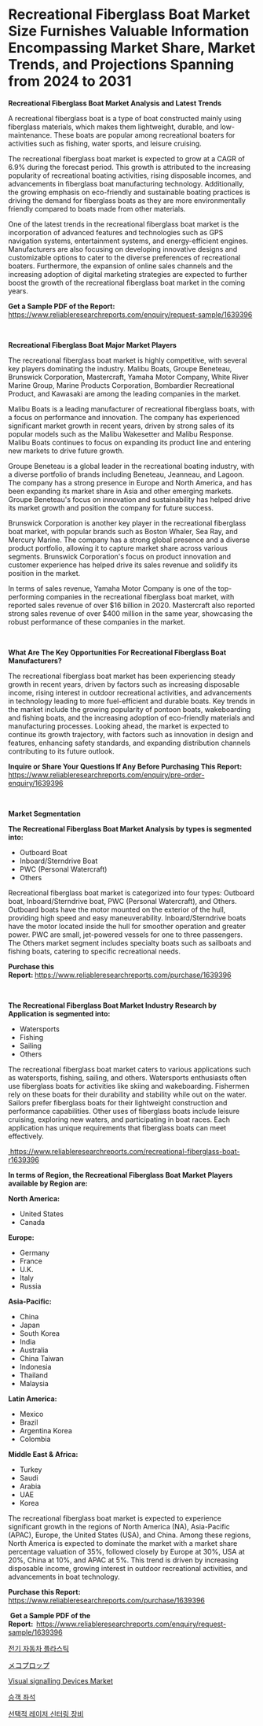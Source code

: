 <p><h1>Recreational Fiberglass Boat Market Size Furnishes Valuable Information Encompassing Market Share, Market Trends, and Projections Spanning from 2024 to 2031</h1></p><p><strong>Recreational Fiberglass Boat Market Analysis and Latest Trends</strong></p>
<p><p>A recreational fiberglass boat is a type of boat constructed mainly using fiberglass materials, which makes them lightweight, durable, and low-maintenance. These boats are popular among recreational boaters for activities such as fishing, water sports, and leisure cruising.</p><p>The recreational fiberglass boat market is expected to grow at a CAGR of 6.9% during the forecast period. This growth is attributed to the increasing popularity of recreational boating activities, rising disposable incomes, and advancements in fiberglass boat manufacturing technology. Additionally, the growing emphasis on eco-friendly and sustainable boating practices is driving the demand for fiberglass boats as they are more environmentally friendly compared to boats made from other materials.</p><p>One of the latest trends in the recreational fiberglass boat market is the incorporation of advanced features and technologies such as GPS navigation systems, entertainment systems, and energy-efficient engines. Manufacturers are also focusing on developing innovative designs and customizable options to cater to the diverse preferences of recreational boaters. Furthermore, the expansion of online sales channels and the increasing adoption of digital marketing strategies are expected to further boost the growth of the recreational fiberglass boat market in the coming years.</p></p>
<p><strong>Get a Sample PDF of the Report:&nbsp;</strong> <a href="https://www.reliableresearchreports.com/enquiry/request-sample/1639396">https://www.reliableresearchreports.com/enquiry/request-sample/1639396</a></p>
<p>&nbsp;</p>
<p><strong>Recreational Fiberglass Boat Major Market Players</strong></p>
<p><p>The recreational fiberglass boat market is highly competitive, with several key players dominating the industry. Malibu Boats, Groupe Beneteau, Brunswick Corporation, Mastercraft, Yamaha Motor Company, White River Marine Group, Marine Products Corporation, Bombardier Recreational Product, and Kawasaki are among the leading companies in the market.</p><p>Malibu Boats is a leading manufacturer of recreational fiberglass boats, with a focus on performance and innovation. The company has experienced significant market growth in recent years, driven by strong sales of its popular models such as the Malibu Wakesetter and Malibu Response. Malibu Boats continues to focus on expanding its product line and entering new markets to drive future growth.</p><p>Groupe Beneteau is a global leader in the recreational boating industry, with a diverse portfolio of brands including Beneteau, Jeanneau, and Lagoon. The company has a strong presence in Europe and North America, and has been expanding its market share in Asia and other emerging markets. Groupe Beneteau's focus on innovation and sustainability has helped drive its market growth and position the company for future success.</p><p>Brunswick Corporation is another key player in the recreational fiberglass boat market, with popular brands such as Boston Whaler, Sea Ray, and Mercury Marine. The company has a strong global presence and a diverse product portfolio, allowing it to capture market share across various segments. Brunswick Corporation's focus on product innovation and customer experience has helped drive its sales revenue and solidify its position in the market.</p><p>In terms of sales revenue, Yamaha Motor Company is one of the top-performing companies in the recreational fiberglass boat market, with reported sales revenue of over $16 billion in 2020. Mastercraft also reported strong sales revenue of over $400 million in the same year, showcasing the robust performance of these companies in the market.</p></p>
<p>&nbsp;</p>
<p><strong>What Are The Key Opportunities For Recreational Fiberglass Boat Manufacturers?</strong></p>
<p><p>The recreational fiberglass boat market has been experiencing steady growth in recent years, driven by factors such as increasing disposable income, rising interest in outdoor recreational activities, and advancements in technology leading to more fuel-efficient and durable boats. Key trends in the market include the growing popularity of pontoon boats, wakeboarding and fishing boats, and the increasing adoption of eco-friendly materials and manufacturing processes. Looking ahead, the market is expected to continue its growth trajectory, with factors such as innovation in design and features, enhancing safety standards, and expanding distribution channels contributing to its future outlook.</p></p>
<p><strong>Inquire or Share Your Questions If Any Before Purchasing This Report:</strong> <a href="https://www.reliableresearchreports.com/enquiry/pre-order-enquiry/1639396">https://www.reliableresearchreports.com/enquiry/pre-order-enquiry/1639396</a></p>
<p>&nbsp;</p>
<p><strong>Market Segmentation</strong></p>
<p><strong>The Recreational Fiberglass Boat Market Analysis by types is segmented into:</strong></p>
<p><ul><li>Outboard Boat</li><li>Inboard/Sterndrive Boat</li><li>PWC (Personal Watercraft)</li><li>Others</li></ul></p>
<p><p>Recreational fiberglass boat market is categorized into four types: Outboard boat, Inboard/Sterndrive boat, PWC (Personal Watercraft), and Others. Outboard boats have the motor mounted on the exterior of the hull, providing high speed and easy maneuverability. Inboard/Sterndrive boats have the motor located inside the hull for smoother operation and greater power. PWC are small, jet-powered vessels for one to three passengers. The Others market segment includes specialty boats such as sailboats and fishing boats, catering to specific recreational needs.</p></p>
<p><strong>Purchase this Report:&nbsp;</strong><a href="https://www.reliableresearchreports.com/purchase/1639396">https://www.reliableresearchreports.com/purchase/1639396</a></p>
<p>&nbsp;</p>
<p><strong>The Recreational Fiberglass Boat Market Industry Research by Application is segmented into:</strong></p>
<p><ul><li>Watersports</li><li>Fishing</li><li>Sailing</li><li>Others</li></ul></p>
<p><p>The recreational fiberglass boat market caters to various applications such as watersports, fishing, sailing, and others. Watersports enthusiasts often use fiberglass boats for activities like skiing and wakeboarding. Fishermen rely on these boats for their durability and stability while out on the water. Sailors prefer fiberglass boats for their lightweight construction and performance capabilities. Other uses of fiberglass boats include leisure cruising, exploring new waters, and participating in boat races. Each application has unique requirements that fiberglass boats can meet effectively.</p></p>
<p><a href="https://www.reliableresearchreports.com/recreational-fiberglass-boat-r1639396">&nbsp;https://www.reliableresearchreports.com/recreational-fiberglass-boat-r1639396</a></p>
<p><strong>In terms of Region, the Recreational Fiberglass Boat Market Players available by Region are:</strong></p>
<p>
    <p> <strong> North America: </strong>
        <ul>
            <li>United States</li>
            <li>Canada</li>
        </ul>
        </p> 
    <p> <strong> Europe: </strong>
        <ul>
            <li>Germany</li>
            <li>France</li>
            <li>U.K.</li>
            <li>Italy</li>
            <li>Russia</li>
        </ul>
        </p> 
    <p> <strong> Asia-Pacific: </strong>
        <ul>
            <li>China</li>
            <li>Japan</li>
            <li>South Korea</li>
            <li>India</li>
            <li>Australia</li>
            <li>China Taiwan</li>
            <li>Indonesia</li>
            <li>Thailand</li>
            <li>Malaysia</li>
        </ul>
        </p> 
    <p> <strong> Latin America: </strong>
        <ul>
            <li>Mexico</li>
            <li>Brazil</li>
            <li>Argentina Korea</li>
            <li>Colombia</li>
        </ul>
        </p> 
    <p> <strong> Middle East & Africa: </strong>
        <ul>
            <li>Turkey</li>
            <li>Saudi</li>
            <li>Arabia</li>
            <li>UAE</li>
            <li>Korea</li>
        </ul>
    </p>
    </p>
<p><p>The recreational fiberglass boat market is expected to experience significant growth in the regions of North America (NA), Asia-Pacific (APAC), Europe, the United States (USA), and China. Among these regions, North America is expected to dominate the market with a market share percentage valuation of 35%, followed closely by Europe at 30%, USA at 20%, China at 10%, and APAC at 5%. This trend is driven by increasing disposable income, growing interest in outdoor recreational activities, and advancements in boat technology.</p></p>
<p><strong>Purchase this Report: </strong><a href="https://www.reliableresearchreports.com/purchase/1639396">https://www.reliableresearchreports.com/purchase/1639396</a></p>
<p>&nbsp;<strong>Get a Sample PDF of the Report:&nbsp;&nbsp;</strong><a href="https://www.reliableresearchreports.com/enquiry/request-sample/1639396">https://www.reliableresearchreports.com/enquiry/request-sample/1639396</a></p>
<p><strong></strong></p>
<p><p><a href="https://medium.com/@constantinvon/%EC%A0%84%EA%B8%B0%EC%B0%A8-%ED%94%8C%EB%9D%BC%EC%8A%A4%ED%8B%B1-%EC%8B%9C%EC%9E%A5-%EC%A0%90%EC%9C%A0%EC%9C%A8-%EB%B3%80%ED%99%94-%EB%B0%8F-%EC%8B%9C%EC%9E%A5-%EC%84%B1%EC%9E%A5-%EB%8F%99%ED%96%A5-2024-2031-c58c0a065631">전기 자동차 플라스틱</a></p><p><a href="https://medium.com/@abdielkilback/%E3%83%A1%E3%82%B3%E3%83%97%E3%83%AD%E3%83%83%E3%83%97%E5%B8%82%E5%A0%B4%E8%A6%8F%E6%A8%A1-%E5%B8%82%E5%A0%B4%E5%B1%95%E6%9C%9B%E3%81%A8%E5%B8%82%E5%A0%B4%E4%BA%88%E6%B8%AC-2024%E5%B9%B4%E3%81%8B%E3%82%892031%E5%B9%B4-b71e3f34ae1e">メコプロップ</a></p><p><a href="https://github.com/suaretopek9/Market-Research-Report-List-2/blob/main/visual-signalling-devices-market.md">Visual signalling Devices Market</a></p><p><a href="https://github.com/brendon65677/Market-Research-Report-List-1/blob/main/121862536202.md">승객 좌석</a></p><p><a href="https://medium.com/@felipegrrady654556/%EC%84%A0%ED%83%9D%EC%84%B1-%EB%A0%88%EC%9D%B4%EC%A0%80-%EC%8B%9C%EB%84%A4%EB%A7%81-%EC%9E%A5%EB%B9%84-%EC%8B%9C%EC%9E%A5-%EA%B7%9C%EB%AA%A8-cagr-%EC%B6%94%EC%9D%B4-2024-2030%EB%85%84-bd1c46e333ea">선택적 레이저 신터링 장비</a></p></p>